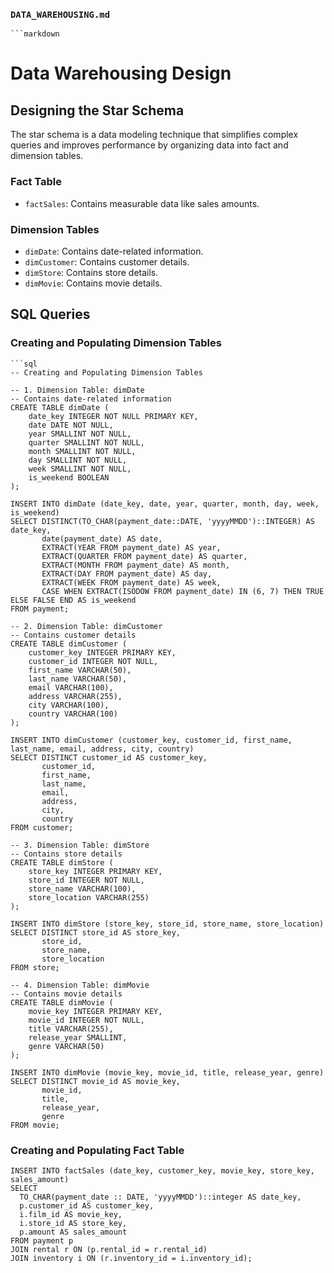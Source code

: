 
### `DATA_WAREHOUSING.md`

    ```markdown
# Data Warehousing Design

## Designing the Star Schema

The star schema is a data modeling technique that simplifies complex queries and improves performance by organizing data into fact and dimension tables.

### Fact Table

- `factSales`: Contains measurable data like sales amounts.

### Dimension Tables

- `dimDate`: Contains date-related information.
- `dimCustomer`: Contains customer details.
- `dimStore`: Contains store details.
- `dimMovie`: Contains movie details.

## SQL Queries

### Creating and Populating Dimension Tables

    ```sql
    -- Creating and Populating Dimension Tables
    
    -- 1. Dimension Table: dimDate
    -- Contains date-related information
    CREATE TABLE dimDate (
        date_key INTEGER NOT NULL PRIMARY KEY,
        date DATE NOT NULL,
        year SMALLINT NOT NULL,
        quarter SMALLINT NOT NULL,
        month SMALLINT NOT NULL,
        day SMALLINT NOT NULL,
        week SMALLINT NOT NULL,
        is_weekend BOOLEAN
    );
    
    INSERT INTO dimDate (date_key, date, year, quarter, month, day, week, is_weekend)
    SELECT DISTINCT(TO_CHAR(payment_date::DATE, 'yyyyMMDD')::INTEGER) AS date_key,
           date(payment_date) AS date,
           EXTRACT(YEAR FROM payment_date) AS year,
           EXTRACT(QUARTER FROM payment_date) AS quarter,
           EXTRACT(MONTH FROM payment_date) AS month,
           EXTRACT(DAY FROM payment_date) AS day,
           EXTRACT(WEEK FROM payment_date) AS week,
           CASE WHEN EXTRACT(ISODOW FROM payment_date) IN (6, 7) THEN TRUE ELSE FALSE END AS is_weekend
    FROM payment;
    
    -- 2. Dimension Table: dimCustomer
    -- Contains customer details
    CREATE TABLE dimCustomer (
        customer_key INTEGER PRIMARY KEY,
        customer_id INTEGER NOT NULL,
        first_name VARCHAR(50),
        last_name VARCHAR(50),
        email VARCHAR(100),
        address VARCHAR(255),
        city VARCHAR(100),
        country VARCHAR(100)
    );
    
    INSERT INTO dimCustomer (customer_key, customer_id, first_name, last_name, email, address, city, country)
    SELECT DISTINCT customer_id AS customer_key,
           customer_id,
           first_name,
           last_name,
           email,
           address,
           city,
           country
    FROM customer;
    
    -- 3. Dimension Table: dimStore
    -- Contains store details
    CREATE TABLE dimStore (
        store_key INTEGER PRIMARY KEY,
        store_id INTEGER NOT NULL,
        store_name VARCHAR(100),
        store_location VARCHAR(255)
    );
    
    INSERT INTO dimStore (store_key, store_id, store_name, store_location)
    SELECT DISTINCT store_id AS store_key,
           store_id,
           store_name,
           store_location
    FROM store;
    
    -- 4. Dimension Table: dimMovie
    -- Contains movie details
    CREATE TABLE dimMovie (
        movie_key INTEGER PRIMARY KEY,
        movie_id INTEGER NOT NULL,
        title VARCHAR(255),
        release_year SMALLINT,
        genre VARCHAR(50)
    );
    
    INSERT INTO dimMovie (movie_key, movie_id, title, release_year, genre)
    SELECT DISTINCT movie_id AS movie_key,
           movie_id,
           title,
           release_year,
           genre
    FROM movie;

### Creating and Populating Fact Table

    INSERT INTO factSales (date_key, customer_key, movie_key, store_key, sales_amount)
    SELECT 
      TO_CHAR(payment_date :: DATE, 'yyyyMMDD')::integer AS date_key,
      p.customer_id AS customer_key,
      i.film_id AS movie_key,
      i.store_id AS store_key,
      p.amount AS sales_amount
    FROM payment p
    JOIN rental r ON (p.rental_id = r.rental_id)
    JOIN inventory i ON (r.inventory_id = i.inventory_id);


